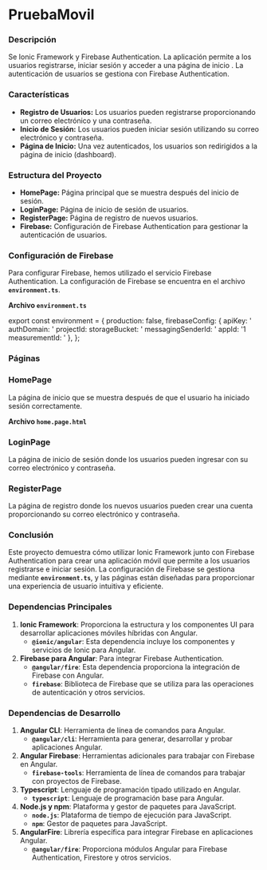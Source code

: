# PruebaMovil
### **Descripción**

Se Ionic Framework y Firebase Authentication. La aplicación permite a los usuarios registrarse, iniciar sesión y acceder a una página de inicio . La autenticación de usuarios se gestiona con Firebase Authentication.

### **Características**

- **Registro de Usuarios:** Los usuarios pueden registrarse proporcionando un correo electrónico y una contraseña.
- **Inicio de Sesión:** Los usuarios pueden iniciar sesión utilizando su correo electrónico y contraseña.
- **Página de Inicio:** Una vez autenticados, los usuarios son redirigidos a la página de inicio (dashboard).

### **Estructura del Proyecto**

- **HomePage:** Página principal que se muestra después del inicio de sesión.
- **LoginPage:** Página de inicio de sesión de usuarios.
- **RegisterPage:** Página de registro de nuevos usuarios.
- **Firebase:** Configuración de Firebase Authentication para gestionar la autenticación de usuarios.

### **Configuración de Firebase**

Para configurar Firebase, hemos utilizado el servicio Firebase Authentication. La configuración de Firebase se encuentra en el archivo **`environment.ts`**.

**Archivo `environment.ts`**

export const environment = {
production: false,
firebaseConfig: {
apiKey: '
authDomain: '
projectId: 
storageBucket: '
messagingSenderId: '
appId: '1
measurementId: '
},
};

### **Páginas**

### **HomePage**

La página de inicio que se muestra después de que el usuario ha iniciado sesión correctamente.

**Archivo `home.page.html`**

### **LoginPage**

La página de inicio de sesión donde los usuarios pueden ingresar con su correo electrónico y contraseña.

### **RegisterPage**

La página de registro donde los nuevos usuarios pueden crear una cuenta proporcionando su correo electrónico y contraseña.

### **Conclusión**

Este proyecto demuestra cómo utilizar Ionic Framework junto con Firebase Authentication para crear una aplicación móvil que permite a los usuarios registrarse e iniciar sesión. La configuración de Firebase se gestiona mediante **`environment.ts`**, y las páginas están diseñadas para proporcionar una experiencia de usuario intuitiva y eficiente.

### **Dependencias Principales**

1. **Ionic Framework**: Proporciona la estructura y los componentes UI para desarrollar aplicaciones móviles híbridas con Angular.
    - **`@ionic/angular`**: Esta dependencia incluye los componentes y servicios de Ionic para Angular.
2. **Firebase para Angular**: Para integrar Firebase Authentication.
    - **`@angular/fire`**: Esta dependencia proporciona la integración de Firebase con Angular.
    - **`firebase`**: Biblioteca de Firebase que se utiliza para las operaciones de autenticación y otros servicios.

### **Dependencias de Desarrollo**

1. **Angular CLI**: Herramienta de línea de comandos para Angular.
    - **`@angular/cli`**: Herramienta para generar, desarrollar y probar aplicaciones Angular.
2. **Angular Firebase**: Herramientas adicionales para trabajar con Firebase en Angular.
    - **`firebase-tools`**: Herramienta de línea de comandos para trabajar con proyectos de Firebase.
3. **Typescript**: Lenguaje de programación tipado utilizado en Angular.
    - **`typescript`**: Lenguaje de programación base para Angular.
4. **Node.js y npm**: Plataforma y gestor de paquetes para JavaScript.
    - **`node.js`**: Plataforma de tiempo de ejecución para JavaScript.
    - **`npm`**: Gestor de paquetes para JavaScript.
5. **AngularFire**: Librería específica para integrar Firebase en aplicaciones Angular.
    - **`@angular/fire`**: Proporciona módulos Angular para Firebase Authentication, Firestore y otros servicios.

